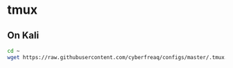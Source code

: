 # tmux
## On Kali
```bash	
cd ~
wget https://raw.githubusercontent.com/cyberfreaq/configs/master/.tmux.conf
```